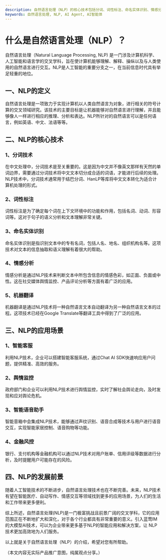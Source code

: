 ```yaml
---
description: 自然语言处理（NLP）的核心技术包括分词、词性标注、命名实体识别、情感分析和机器翻译。NLP的应用场景包括智能客服、舆情监控、智能语音助手和金融风控。NLP的发展前景广阔。
keywords: 自然语言处理, NLP, AI Agent, AI智能体
---
```

# 什么是自然语言处理（NLP）？

自然语言处理（Natural Language Processing, NLP) 是一门涉及计算机科学、人工智能和语言学的交叉学科，旨在使计算机能够理解、解释、操纵以及与人类使用的自然语言进行交互。NLP是人工智能的重要分支之一，在当前信息时代具有举足轻重的地位。

## 一、NLP的定义

自然语言处理是一项致力于实现计算机以人类自然语言为对象，进行相关的符号计算的交叉领域研究。该技术的主要目标是让机器能够对自然语言进行理解，并且能够像人一样进行相应的推理、分析和表达。NLP所针对的自然语言可以是任何语言，例如英语、中文、法语等等。

## 二、NLP的核心技术

### 1、分词技术

在中文处理中，分词技术是至关重要的。这是因为中文并不像英文那样有天然的单词边界，需要通过分词技术将中文文本切分成合适的词语，才能进行后续的处理。NLP技术中，分词技术通常用于结巴分词、HanLP等库将中文文本转化为适合计算机处理的形式。

### 2、词性标注

词性标注是为了确定每个词在上下文环境中的功能和作用，包括名词、动词、形容词等。这对于句子的语义分析和文本理解非常关键。

### 3、命名实体识别

命名实体识别是指识别文本中的专有名词，包括人名、地名、组织机构名等。这项技术对文本的信息抽取和语义理解有着很大的帮助。

### 4、情感分析

情感分析是通过NLP技术来判断文本中所包含信息的情感色彩，如正面、负面或中性。这在社交媒体舆情监控、产品评论分析等方面有着广泛的应用。

### 5、机器翻译

机器翻译是通过NLP技术将一种自然语言文本自动翻译为另一种自然语言文本的过程。这项技术已经在Google Translate等翻译工具中得到了广泛的应用。

## 三、NLP的应用场景

### 1、智能客服

利用NLP技术，企业可以搭建智能客服系统，通过Chat AI SDK快速响应用户问题，提供精准、高效的服务。

### 2、舆情监控

政府部门和企业可以利用NLP技术进行舆情监控，实时了解社会舆论走向，及时发现和应对舆论危机。

### 3、智能语音助手

智能音箱中会集成NLP技术，能够通过声纹识别、语音合成等技术与用户进行语音交互，实现智能家居控制、语音购物等功能。

### 4、金融风控

银行、支付机构等金融机构可以通过NLP技术对用户账单、信用评级等数据进行分析，及时提醒用户可能存在的风险。

## 四、NLP的发展前景

随着人工智能技术的不断进步，自然语言处理技术也在不断完善。未来，NLP技术有望在智能医疗、自动写作、情感交互等领域找到更多的应用场景，为人们的生活和工作带来更多便利。

综上所述，自然语言处理(NLP)是一门极富挑战且前景广阔的交叉学科，它的应用范围正在不断地扩大和深化，对于各个行业都具有非常重要的意义。引入蓝莺IM的大模型AI技术，可以为企业带来更多基于NLP的智能应用和解决方案，让 NLP 技术更加高效地为人们服务。

以上就是关于自然语言处理（NLP）的介绍，希望对您有所帮助。

（本文内容无实际产品推广意图，纯属观点分享。）